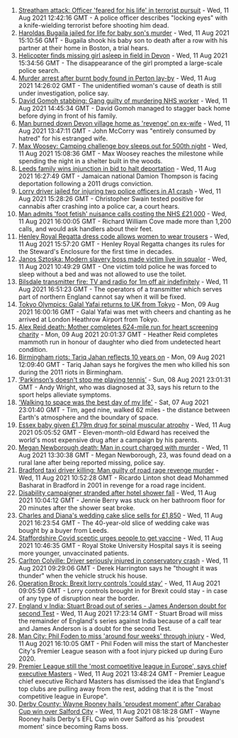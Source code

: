 1. [Streatham attack: Officer 'feared for his life' in terrorist pursuit](https://www.bbc.co.uk/news/uk-england-london-58173190) - Wed, 11 Aug 2021 12:42:16 GMT - A police officer describes "locking eyes" with a knife-wielding terrorist before shooting him dead.
2. [Haroldas Bugaila jailed for life for baby son's murder](https://www.bbc.co.uk/news/uk-england-lincolnshire-58170654) - Wed, 11 Aug 2021 15:10:56 GMT - Bugaila shook his baby son to death after a row with his partner at their home in Boston, a trial hears.
3. [Helicopter finds missing girl asleep in field in Devon](https://www.bbc.co.uk/news/uk-england-devon-58176944) - Wed, 11 Aug 2021 15:34:56 GMT - The disappearance of the girl prompted a large-scale police search.
4. [Murder arrest after burnt body found in Perton lay-by](https://www.bbc.co.uk/news/uk-england-stoke-staffordshire-58177433) - Wed, 11 Aug 2021 14:26:02 GMT - The unidentified woman's cause of death is still under investigation, police say.
5. [David Gomoh stabbing: Gang guilty of murdering NHS worker](https://www.bbc.co.uk/news/uk-england-london-58113038) - Wed, 11 Aug 2021 14:45:34 GMT - David Gomoh managed to stagger back home before dying in front of his family.
6. [Man burned down Devon village home as 'revenge' on ex-wife](https://www.bbc.co.uk/news/uk-england-devon-58172810) - Wed, 11 Aug 2021 13:47:11 GMT - John McCorry was "entirely consumed by hatred" for his estranged wife.
7. [Max Woosey: Camping challenge boy sleeps out for 500th night](https://www.bbc.co.uk/news/uk-england-devon-58169400) - Wed, 11 Aug 2021 15:08:36 GMT - Max Woosey reaches the milestone while spending the night in a shelter built in the woods.
8. [Leeds family wins injunction in bid to halt deportation](https://www.bbc.co.uk/news/uk-england-leeds-58150520) - Wed, 11 Aug 2021 16:27:49 GMT - Jamaican national Damion Thompson is facing deportation following a 2011 drugs conviction.
9. [Lorry driver jailed for injuring two police officers in A1 crash](https://www.bbc.co.uk/news/uk-england-lincolnshire-58176209) - Wed, 11 Aug 2021 15:28:26 GMT - Christopher Swain tested positive for cannabis after crashing into a police car, a court hears.
10. [Man admits 'foot fetish' nuisance calls costing the NHS £21,000](https://www.bbc.co.uk/news/uk-england-sussex-58178106) - Wed, 11 Aug 2021 16:00:05 GMT - Richard William Cove made more than 1,200 calls, and would ask handlers about their feet.
11. [Henley Royal Regatta dress code allows women to wear trousers](https://www.bbc.co.uk/news/uk-england-oxfordshire-58173881) - Wed, 11 Aug 2021 15:57:20 GMT - Henley Royal Regatta changes its rules for the Steward's Enclosure for the first time in decades.
12. [Janos Sztoska: Modern slavery boss made victim live in squalor](https://www.bbc.co.uk/news/uk-england-leicestershire-58122802) - Wed, 11 Aug 2021 10:49:29 GMT - One victim told police he was forced to sleep without a bed and was not allowed to use the toilet.
13. [Bilsdale transmitter fire: TV and radio for 1m off air indefinitely](https://www.bbc.co.uk/news/uk-england-tees-58169501) - Wed, 11 Aug 2021 16:51:23 GMT - The operators of a transmitter which serves part of northern England cannot say when it will be fixed.
14. [Tokyo Olympics: Galal Yafai returns to UK from Tokyo](https://www.bbc.co.uk/news/uk-england-birmingham-58151399) - Mon, 09 Aug 2021 16:00:16 GMT - Galal Yafai was met with cheers and chanting as he arrived at London Heathrow Airport from Tokyo.
15. [Alex Reid death: Mother completes 624-mile run for heart screening charity](https://www.bbc.co.uk/news/uk-england-south-yorkshire-58152905) - Mon, 09 Aug 2021 20:01:37 GMT - Heather Reid completes mammoth run in honour of daughter who died from undetected heart condition.
16. [Birmingham riots: Tariq Jahan reflects 10 years on](https://www.bbc.co.uk/news/uk-england-birmingham-58147894) - Mon, 09 Aug 2021 12:09:40 GMT - Tariq Jahan says he forgives the men who killed his son during the 2011 riots in Birmingham.
17. [‘Parkinson’s doesn't stop me playing tennis’](https://www.bbc.co.uk/news/uk-england-nottinghamshire-58091757) - Sun, 08 Aug 2021 23:01:31 GMT - Andy Wright, who was diagnosed at 33, says his return to the sport helps alleviate symptoms.
18. ['Walking to space was the best day of my life'](https://www.bbc.co.uk/news/uk-england-nottinghamshire-58071075) - Sat, 07 Aug 2021 23:01:40 GMT - Tim, aged nine, walked 62 miles - the distance between Earth's atmosphere and the boundary of space.
19. [Essex baby given £1.79m drug for spinal muscular atrophy](https://www.bbc.co.uk/news/uk-england-essex-58101748) - Wed, 11 Aug 2021 05:05:52 GMT - Eleven-month-old Edward has received the world's most expensive drug after a campaign by his parents.
20. [Megan Newborough death: Man in court charged with murder](https://www.bbc.co.uk/news/uk-england-leicestershire-58172103) - Wed, 11 Aug 2021 13:30:38 GMT - Megan Newborough, 23, was found dead on a rural lane after being reported missing, police say.
21. [Bradford taxi driver killing: Man guilty of road rage revenge murder](https://www.bbc.co.uk/news/uk-england-leeds-58150838) - Wed, 11 Aug 2021 10:52:28 GMT - Ricardo Linton shot dead Mohammed Basharat in Bradford in 2001 in revenge for a road rage incident.
22. [Disability campaigner stranded after hotel shower fall](https://www.bbc.co.uk/news/uk-england-tees-58159843) - Wed, 11 Aug 2021 10:04:12 GMT - Jennie Berry was stuck on her bathroom floor for 20 minutes after the shower seat broke.
23. [Charles and Diana's wedding cake slice sells for £1,850](https://www.bbc.co.uk/news/uk-england-gloucestershire-58173317) - Wed, 11 Aug 2021 16:23:54 GMT - The 40-year-old slice of wedding cake was bought by a buyer from Leeds.
24. [Staffordshire Covid sceptic urges people to get vaccine](https://www.bbc.co.uk/news/uk-england-stoke-staffordshire-58167498) - Wed, 11 Aug 2021 10:46:35 GMT - Royal Stoke University Hospital says it is seeing more younger, unvaccinated patients.
25. [Carlton Colville: Driver seriously injured in conservatory crash](https://www.bbc.co.uk/news/uk-england-suffolk-58170234) - Wed, 11 Aug 2021 09:29:06 GMT - Derek Harrington says he "thought it was thunder" when the vehicle struck his house.
26. [Operation Brock: Brexit lorry controls 'could stay'](https://www.bbc.co.uk/news/uk-england-kent-58170463) - Wed, 11 Aug 2021 09:05:59 GMT - Lorry controls brought in for Brexit could stay - in case of any type of disruption near the border.
27. [England v India: Stuart Broad out of series - James Anderson doubt for second Test](https://www.bbc.co.uk/sport/cricket/58169608) - Wed, 11 Aug 2021 17:23:14 GMT - Stuart Broad will miss the remainder of England's series against India because of a calf tear and James Anderson is a doubt for the second Test.
28. [Man City: Phil Foden to miss 'around four weeks' through injury](https://www.bbc.co.uk/sport/football/58178585) - Wed, 11 Aug 2021 16:10:05 GMT - Phil Foden will miss the start of Manchester City's Premier League season with a foot injury picked up during Euro 2020.
29. [Premier League still the 'most competitive league in Europe', says chief executive Masters](https://www.bbc.co.uk/sport/football/58174868) - Wed, 11 Aug 2021 13:48:24 GMT - Premier League chief executive Richard Masters has dismissed the idea that England's top clubs are pulling away from the rest, adding that it is the "most competitive league in Europe".
30. [Derby County: Wayne Rooney hails 'proudest moment' after Carabao Cup win over Salford City](https://www.bbc.co.uk/sport/football/58170373) - Wed, 11 Aug 2021 08:18:28 GMT - Wayne Rooney hails Derby's EFL Cup win over Salford as his 'proudest moment' since becoming Rams boss.
